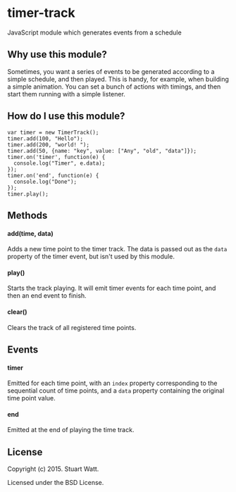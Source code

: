 # timer-track

JavaScript module which generates events from a schedule

## Why use this module?

Sometimes, you want a series of events to be generated according to 
a simple schedule, and then played. This is handy, for example, when
building a simple animation. You can set a bunch of actions with 
timings, and then start them running with a simple listener. 

## How do I use this module?

```
var timer = new TimerTrack();
timer.add(100, "Hello");
timer.add(200, "world! ");
timer.add(50, {name: "key", value: ["Any", "old", "data"]});
timer.on('timer', function(e) {
  console.log("Timer", e.data);
});
timer.on('end', function(e) {
  console.log("Done");
});
timer.play();
```

## Methods

#### add(time, data)

Adds a new time point to the timer track. The data is passed out as 
the `data` property of the timer event, but isn't used by this module.

#### play()

Starts the track playing. It will emit timer events for each time 
point, and then an end event to finish.

#### clear()

Clears the track of all registered time points.

## Events

#### timer

Emitted for each time point, with an `index` property corresponding to
the sequential count of time points, and a `data` property containing the
original time point value.

#### end

Emitted at the end of playing the time track. 

## License

Copyright (c) 2015. Stuart Watt.

Licensed under the BSD License.